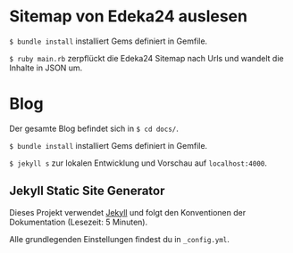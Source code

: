 # Sitemap von Edeka24 auslesen

`$ bundle install` installiert Gems definiert in Gemfile.

`$ ruby main.rb` zerpflückt die Edeka24 Sitemap nach Urls und wandelt die Inhalte in JSON um.

# Blog

Der gesamte Blog befindet sich in `$ cd docs/`.

`$ bundle install` installiert Gems definiert in Gemfile.

`$ jekyll s` zur lokalen Entwicklung und Vorschau auf `localhost:4000`.

## Jekyll Static Site Generator

Dieses Projekt verwendet [Jekyll](https://jekyllrb.com) und folgt den Konventionen der Dokumentation (Lesezeit: 5 Minuten).

Alle grundlegenden Einstellungen findest du in `_config.yml`.

